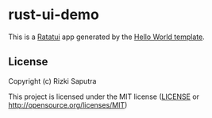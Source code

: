 # rust-ui-demo

This is a [Ratatui] app generated by the [Hello World template].

[Ratatui]: https://ratatui.rs
[Hello World Template]: https://github.com/ratatui/templates/tree/main/hello-world

## License

Copyright (c) Rizki Saputra

This project is licensed under the MIT license ([LICENSE] or <http://opensource.org/licenses/MIT>)

[LICENSE]: ./LICENSE
